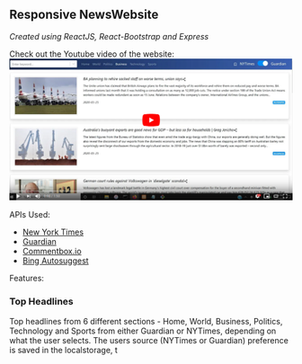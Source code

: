 ## Responsive NewsWebsite

*Created using ReactJS, React-Bootstrap and Express*

Check out the Youtube video of the website:
<a href="https://youtu.be/q_OXCxvKvdU" >
<img src = "/readme-images/youtubeScreenCapture.PNG" alt="NewsWebsite Youtube" target="_blank"/>
</a>

APIs Used:
- [New York Times](https://developer.nytimes.com/)
- [Guardian](https://open-platform.theguardian.com/)
- [Commentbox.io](https://commentbox.io/)
- [Bing Autosuggest](https://azure.microsoft.com/en-us/services/cognitive-services/autosuggest/)

Features:

### Top Headlines

Top headlines from 6 different sections - Home, World, Business, Politics, Technology and Sports from either Guardian or NYTimes, depending on what the user selects. The users source (NYTimes or Guardian) preference is saved in the localstorage, t 

